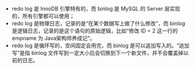 - redo  log 是 InnoDB 引擎特有的，而 binlog 是 MySQL 的 Server 层实现的，所有引擎都可以使用；
- redo  log 是物理日志，记录的是“在某个数据写上做了什么修改”，而 binlog 是逻辑日志，记录的是这个语句的原始逻辑，比如“修改 ID = 2 这一行的 empname 为 Java架构师养成记”。
- redo  log 是循环写的，空间固定会用完，而 binlog 是可以追加写入的。“追加写”是指 binlog 文件写到一定大小后会切换到下一个新文件，并不会覆盖掉以前的日志。

